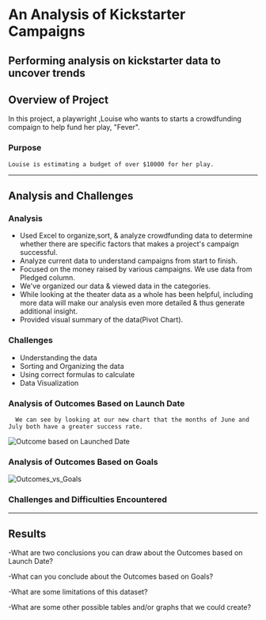 # An Analysis of Kickstarter Campaigns
  Performing analysis on kickstarter data to uncover trends
--------------------------------------------------------------------------------------------
## Overview of Project
  In this project, a playwright ,Louise who wants to starts a crowdfunding compaign to help fund her play, "Fever".
  ### Purpose
    Louise is estimating a budget of over $10000 for her play.
--------------------------------------------------------------------------------------------------------------------------
## Analysis and Challenges
  ### Analysis
  * Used Excel to organize,sort, & analyze crowdfunding data to determine whether there are specific factors that makes a project's campaign successful.
  * Analyze current data to understand campaigns from start to finish.
  * Focused on the money raised by various campaigns. We use data from Pledged column.
  * We've organized our data & viewed data in the categories.
  * While looking at the theater data as a whole has been helpful, including more data will make our analysis even more detailed & thus generate additional insight.
  * Provided visual summary of the data(Pivot Chart).
  ### Challenges
  * Understanding the data
  * Sorting and Organizing the data
  * Using correct formulas to calculate
  * Data Visualization
  ### Analysis of Outcomes Based on Launch Date
      We can see by looking at our new chart that the months of June and July both have a greater success rate.
 ![Outcome based on Launched Date](https://user-images.githubusercontent.com/95191568/187048219-9aa322dd-4509-48f3-9643-a68b78153d02.png)
  ### Analysis of Outcomes Based on Goals
  ![Outcomes_vs_Goals](https://user-images.githubusercontent.com/95191568/187048272-ebf4aa1d-b7f3-4c0f-a00f-91d117d21cf7.png)
  
  
  
  ### Challenges and Difficulties Encountered
  
  
 -------------------------------------------------------------------------------------------------------------------------------------------------------------- 
## Results
  -What are two conclusions you can draw about the Outcomes based on Launch Date?


  -What can you conclude about the Outcomes based on Goals?
  

  -What are some limitations of this dataset?

  -What are some other possible tables and/or graphs that we could create?
 

  
  
  
      
 
